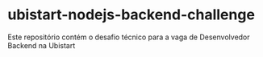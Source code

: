 # ubistart-nodejs-backend-challenge
Este repositório contém o desafio técnico para a vaga de Desenvolvedor Backend na Ubistart
